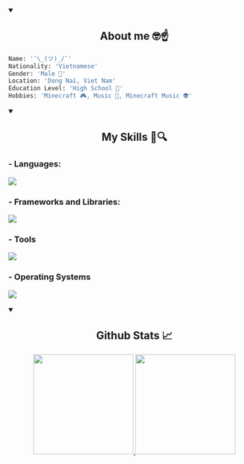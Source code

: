 <details open>
  <summary>
    <h2 align="center">About me 🤓☝️</h2>
  </summary>

  ```py
  Name: '¯\_(ツ)_/¯'
  Nationality: 'Vietnamese'
  Gender: 'Male 👦' 
  Location: 'Dong Nai, Viet Nam'
  Education Level: 'High School 📖'
  Hobbies: 'Minecraft 🎮, Music 🎵, Minecraft Music 👽'
  ```
</details>

<details open>
  <summary>
    <h2 align="center">My Skills 📖🔍</h2>
  </summary>

  <p align="center">
    <h3>- Languages:</h3> 
    <a href="https://skillicons.dev"> <img src="https://skillicons.dev/icons?i=powershell,bash,c,cpp,py,dart"> </a>
    <h3>- Frameworks and Libraries:</h3>
    <a href="https://skillicons.dev"> <img src="https://skillicons.dev/icons?i=flutter,selenium,fastapi"> </a>
    <h3>- Tools</h3>
    <a href="https://skillicons.dev"> <img src="https://skillicons.dev/icons?i=git,github,githubactions,neovim,vscode,pycharm,clion,anaconda"> </a>
    <h3>- Operating Systems</h3>
    <a href="https://skillicons.dev"> <img src="https://skillicons.dev/icons?i=windows,linux"> </a>
  </p>
</details>

<details open>
  <summary>
    <h2 align="center">Github Stats 📈</h2>
  </summary>

  <div>
    <p align="center">
      <a href="https://github.com/NotchApple1703"> <img height="200px" src="https://github-readme-stats-notchapple1703-vercel.vercel.app/api?username=notchapple1703&include_all_commits=true&theme=transparent&show_icons=true&hide_border=true&count_private=true"> </a>
      <a href="https://github.com/NotchApple1703"> <img height="200px" src="https://github-readme-stats-notchapple1703-vercel.vercel.app/api/top-langs/?username=notchapple1703&theme=transparent&layout=donut&show_icon=true&hide_border=true"> </a>
    </p>
  </div>
  
</details>
